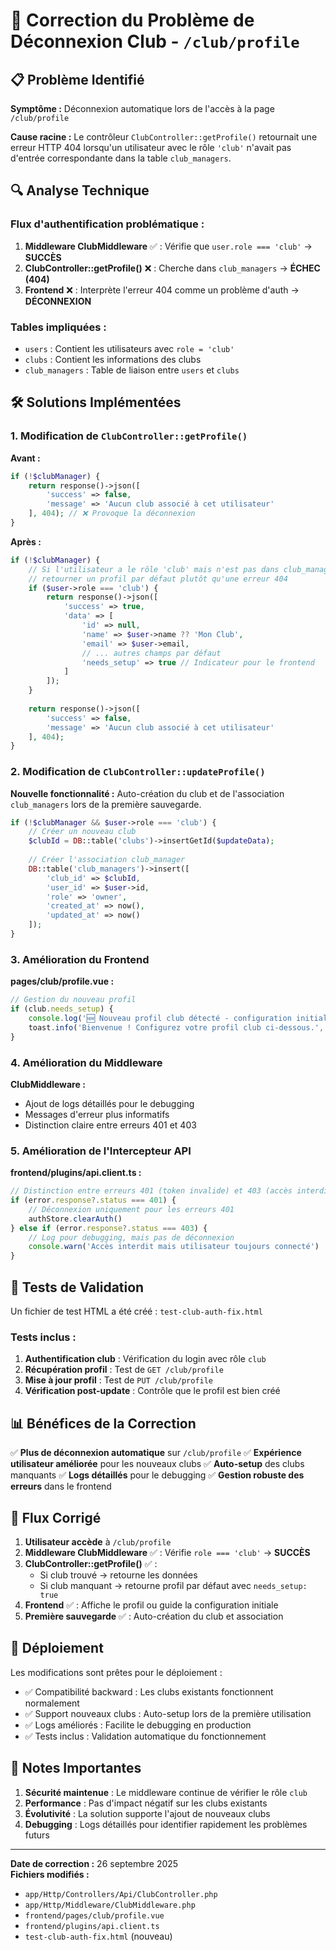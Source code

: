 # 🔧 Correction du Problème de Déconnexion Club - `/club/profile`

## 📋 Problème Identifié

**Symptôme :** Déconnexion automatique lors de l'accès à la page `/club/profile`

**Cause racine :** Le contrôleur `ClubController::getProfile()` retournait une erreur HTTP 404 lorsqu'un utilisateur avec le rôle `'club'` n'avait pas d'entrée correspondante dans la table `club_managers`.

## 🔍 Analyse Technique

### Flux d'authentification problématique :

1. **Middleware ClubMiddleware** ✅ : Vérifie que `user.role === 'club'` → **SUCCÈS**
2. **ClubController::getProfile()** ❌ : Cherche dans `club_managers` → **ÉCHEC (404)**
3. **Frontend** ❌ : Interprète l'erreur 404 comme un problème d'auth → **DÉCONNEXION**

### Tables impliquées :

- `users` : Contient les utilisateurs avec `role = 'club'`
- `clubs` : Contient les informations des clubs
- `club_managers` : Table de liaison entre `users` et `clubs`

## 🛠️ Solutions Implémentées

### 1. Modification de `ClubController::getProfile()`

**Avant :**
```php
if (!$clubManager) {
    return response()->json([
        'success' => false,
        'message' => 'Aucun club associé à cet utilisateur'
    ], 404); // ❌ Provoque la déconnexion
}
```

**Après :**
```php
if (!$clubManager) {
    // Si l'utilisateur a le rôle 'club' mais n'est pas dans club_managers,
    // retourner un profil par défaut plutôt qu'une erreur 404
    if ($user->role === 'club') {
        return response()->json([
            'success' => true,
            'data' => [
                'id' => null,
                'name' => $user->name ?? 'Mon Club',
                'email' => $user->email,
                // ... autres champs par défaut
                'needs_setup' => true // Indicateur pour le frontend
            ]
        ]);
    }
    
    return response()->json([
        'success' => false,
        'message' => 'Aucun club associé à cet utilisateur'
    ], 404);
}
```

### 2. Modification de `ClubController::updateProfile()`

**Nouvelle fonctionnalité :** Auto-création du club et de l'association `club_managers` lors de la première sauvegarde.

```php
if (!$clubManager && $user->role === 'club') {
    // Créer un nouveau club
    $clubId = DB::table('clubs')->insertGetId($updateData);
    
    // Créer l'association club_manager
    DB::table('club_managers')->insert([
        'club_id' => $clubId,
        'user_id' => $user->id,
        'role' => 'owner',
        'created_at' => now(),
        'updated_at' => now()
    ]);
}
```

### 3. Amélioration du Frontend

**pages/club/profile.vue :**
```javascript
// Gestion du nouveau profil
if (club.needs_setup) {
    console.log('🆕 Nouveau profil club détecté - configuration initiale requise')
    toast.info('Bienvenue ! Configurez votre profil club ci-dessous.', 'Configuration initiale')
}
```

### 4. Amélioration du Middleware

**ClubMiddleware :**
- Ajout de logs détaillés pour le debugging
- Messages d'erreur plus informatifs
- Distinction claire entre erreurs 401 et 403

### 5. Amélioration de l'Intercepteur API

**frontend/plugins/api.client.ts :**
```javascript
// Distinction entre erreurs 401 (token invalide) et 403 (accès interdit)
if (error.response?.status === 401) {
    // Déconnexion uniquement pour les erreurs 401
    authStore.clearAuth()
} else if (error.response?.status === 403) {
    // Log pour debugging, mais pas de déconnexion
    console.warn('Accès interdit mais utilisateur toujours connecté')
}
```

## 🧪 Tests de Validation

Un fichier de test HTML a été créé : `test-club-auth-fix.html`

### Tests inclus :
1. **Authentification club** : Vérification du login avec rôle `club`
2. **Récupération profil** : Test de `GET /club/profile`
3. **Mise à jour profil** : Test de `PUT /club/profile` 
4. **Vérification post-update** : Contrôle que le profil est bien créé

## 📊 Bénéfices de la Correction

✅ **Plus de déconnexion automatique** sur `/club/profile`
✅ **Expérience utilisateur améliorée** pour les nouveaux clubs
✅ **Auto-setup** des clubs manquants
✅ **Logs détaillés** pour le debugging
✅ **Gestion robuste des erreurs** dans le frontend

## 🔄 Flux Corrigé

1. **Utilisateur accède** à `/club/profile`
2. **Middleware ClubMiddleware** ✅ : Vérifie `role === 'club'` → **SUCCÈS**
3. **ClubController::getProfile()** ✅ : 
   - Si club trouvé → retourne les données
   - Si club manquant → retourne profil par défaut avec `needs_setup: true`
4. **Frontend** ✅ : Affiche le profil ou guide la configuration initiale
5. **Première sauvegarde** ✅ : Auto-création du club et association

## 🚀 Déploiement

Les modifications sont prêtes pour le déploiement :

- ✅ Compatibilité backward : Les clubs existants fonctionnent normalement
- ✅ Support nouveaux clubs : Auto-setup lors de la première utilisation
- ✅ Logs améliorés : Facilite le debugging en production
- ✅ Tests inclus : Validation automatique du fonctionnement

## 📝 Notes Importantes

1. **Sécurité maintenue** : Le middleware continue de vérifier le rôle `club`
2. **Performance** : Pas d'impact négatif sur les clubs existants
3. **Évolutivité** : La solution supporte l'ajout de nouveaux clubs
4. **Debugging** : Logs détaillés pour identifier rapidement les problèmes futurs

---

**Date de correction :** 26 septembre 2025  
**Fichiers modifiés :**
- `app/Http/Controllers/Api/ClubController.php`
- `app/Http/Middleware/ClubMiddleware.php`
- `frontend/pages/club/profile.vue`
- `frontend/plugins/api.client.ts`
- `test-club-auth-fix.html` (nouveau)
